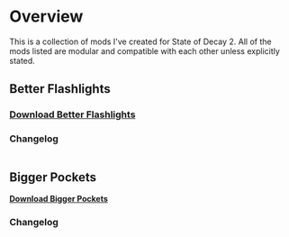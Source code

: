 <script src="https://code.jquery.com/jquery-3.2.1.min.js"></script>
<script src="https://cdnjs.cloudflare.com/ajax/libs/moment.js/2.29.1/moment.min.js" integrity="sha512-qTXRIMyZIFb8iQcfjXWCO8+M5Tbc38Qi5WzdPOYZHIlZpzBHG3L3by84BBBOiRGiEb7KKtAOAs5qYdUiZiQNNQ==" crossorigin="anonymous" referrerpolicy="no-referrer"></script>
<script src="util.js"></script>

# Overview
This is a collection of mods I've created for State of Decay 2. All of the mods listed are modular and compatible with each other unless explicitly stated.

## Better Flashlights
### [Download Better Flashlights](https://github.com/hmason55/sod2-mods/raw/main/BetterFlashlights/500-BetterFlashlights_P.pak)
<div id="better-flashlights-readme"></div>
<script>getReadMe('https://raw.githubusercontent.com/hmason55/sod2-mods/main/BetterFlashlights/README.md', '#better-flashlights-readme');</script>

### Changelog
<div class="highlight"><pre id="better-flashlights-changelog" class="highlight"></pre></div>
<script>getCommitHistory('https://api.github.com/repos/hmason55/sod2-mods/commits?500-BetterFlashlights_P.pak', '#better-flashlights-changelog');</script>

## Bigger Pockets
[**Download Bigger Pockets**](https://github.com/hmason55/sod2-mods/raw/main/BiggerPockets/500-BiggerPockets_P.pak)
<div id="bigger-pockets-readme"></div>
<script>getReadMe('https://raw.githubusercontent.com/hmason55/sod2-mods/main/BiggerPockets/README.md', '#bigger-pockets-readme');</script>

### Changelog
<div class="highlight"><pre id="bigger-pockets-changelog" class="highlight"></pre></div>
<script>getCommitHistory('https://api.github.com/repos/hmason55/sod2-mods/commits?500-BiggerPockets_P.pak', '#bigger-pockets-changelog');</script>



